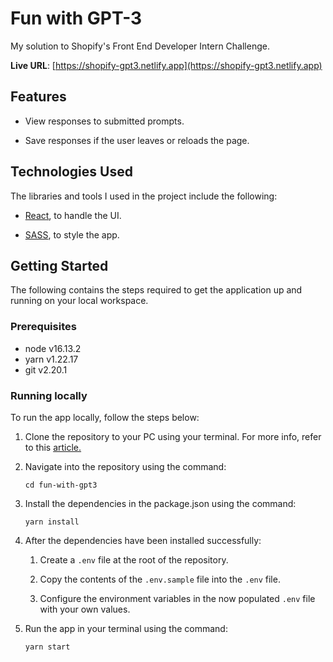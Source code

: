 # Fun with GPT-3

My solution to Shopify's Front End Developer Intern Challenge.

**Live URL**: [https://shopify-gpt3.netlify.app](https://shopify-gpt3.netlify.app)

## Features

- View responses to submitted prompts.

- Save responses if the user leaves or reloads the page.

## Technologies Used

The libraries and tools I used in the project include the following:

- [React](https://reactjs.org/), to handle the UI.

- [SASS](https://sass-lang.com/), to style the app.

## Getting Started

The following contains the steps required to get the application up and running on your local workspace.

### Prerequisites

- node v16.13.2
- yarn v1.22.17
- git v2.20.1

### Running locally

To run the app locally, follow the steps below:

1. Clone the repository to your PC using your terminal. For more info, refer to this [article.](https://docs.github.com/en/github/creating-cloning-and-archiving-repositories/cloning-a-repository-from-github/cloning-a-repository)

2. Navigate into the repository using the command:

   ```
   cd fun-with-gpt3
   ```

3. Install the dependencies in the package.json using the command:

   ```
   yarn install
   ```

4. After the dependencies have been installed successfully:

   1. Create a `.env` file at the root of the repository.

   2. Copy the contents of the `.env.sample` file into the `.env` file.

   3. Configure the environment variables in the now populated `.env` file with your own values.

5. Run the app in your terminal using the command:

   ```
   yarn start
   ```
